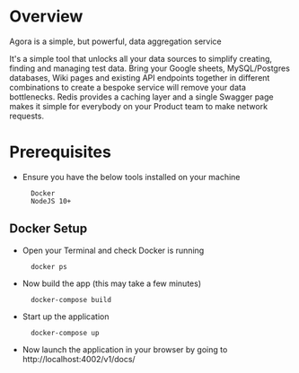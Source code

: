 # Overview
Agora is a simple, but powerful, data aggregation service

It's a simple tool that unlocks all your data sources to simplify creating, finding and managing test data. Bring your Google sheets, MySQL/Postgres databases, Wiki pages and existing API endpoints together in different combinations to create a bespoke service will remove your data bottlenecks. Redis provides a caching layer and a single Swagger page makes it simple for everybody on your Product team to make network requests.

# Prerequisites
- Ensure you have the below tools installed on your machine 
        
        Docker 
        NodeJS 10+

## Docker Setup
- Open your Terminal and check Docker is running

        docker ps

- Now build the app (this may take a few minutes)

        docker-compose build

- Start up the application

        docker-compose up

- Now launch the application in your browser by going to http://localhost:4002/v1/docs/
